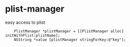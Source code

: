 # plist-manager
easy access to plist

```
    PlistManager *plistManager = [[PlistManager alloc] initWithPlist:plistName];
    NSString *value [plistManager stringForKey:@"key"];
```
